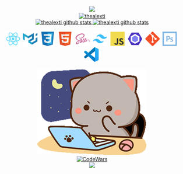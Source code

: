 <!-- HEARER -->
<div align="center">
     <a href="https://gitlab.com/" target="_blank">
        <img src="https://capsule-render.vercel.app/api?type=waving&color=gradient&customColorList=22&height=200&section=header&text=Oleksandr%20Tishchenko&desc=frontend%20developer&animation=fadeIn&fontColor=fff&fontSize=75&fontAlign=53&fontAlignY=40&descSize=18&descAlign=88.5&descAlignY=17"/>
    </a>
</div>
    
<!-- /HEARER -->

<!-- ./STAT -->
<div align="center">
    <a href="https://skyline.github.com/thealexti/2022" target="_blank">
        <img src="https://github-readme-streak-stats.herokuapp.com/?user=thealexti&hide_border=true&stroke=888&ring=8359ff&fire=D70&currStreakNum=D70&sideNums=888&dates=888&sideLabels=888&currStreakLabel=8359ff&background=0000"
             title="thealexti" 
             alt="thealexti"
             width="60%"/>
    </a>
</div>
<div align="center">
    <a href="https://github.com/thealexti?tab=repositories" target="_blank">
        <img src="https://github-readme-stats.vercel.app/api?username=thealexti&show_icons=true&count_private=true&hide_border=true&title_color=8359ff&text_color=888&icon_color=8359ff&bg_color=0000"
             title="thealexti github repositories" 
             alt="thealexti github stats"
             width="49%"/>
    </a>
    <a href="https://github.com/thealexti?tab=repositories" target="_blank">
        <img src="https://github-readme-stats.vercel.app/api/top-langs/?username=thealexti&&layout=compact&hide_border=true&title_color=8359ff&text_color=888&bg_color=0000"
             title="thealexti github repositories"
             alt="thealexti github stats"
             width="41%"/>
    </a>
</div>
<!-- ./STATS  -->

<br/>

<div align="center">
    <a href="https://reactjs.org/" target="_blank">
        <img src="https://github.com/devicons/devicon/blob/master/icons/react/react-original.svg"
             title="React" alt="React"
             width="40" height="40"/></a>&nbsp;
    <!-- <a href="https://redux.js.org/" target="_blank">
        <img src="https://github.com/devicons/devicon/blob/master/icons/redux/redux-original.svg"
             title="Redux" alt="Redux "
             width="40" height="40"/></a>&nbsp; -->
<!--     <a href="https://angular.io/" target="_blank">
        <img src="https://github.com/devicons/devicon/blob/master/icons/angularjs/angularjs-original.svg"
             title="Angular" alt="Angular "
             width="40" height="40"/></a>&nbsp;          -->
    <!-- <a href="https://nextjs.org/" target="_blank">
        <img src="https://github.com/devicons/devicon/blob/master/icons/nextjs/nextjs-original.svg"
             title="NextJS" alt="NextJS "
             width="40" height="40"/></a>&nbsp;  -->
    <a href="https://mui.com/" target="_blank">
        <img src="https://github.com/devicons/devicon/blob/master/icons/materialui/materialui-original.svg"
             title="Material UI" alt="Material UI"
             width="40" height="40"/></a>&nbsp;
    <!-- <a href="https://storybook.js.org/" target="_blank">
        <img src="https://github.com/devicons/devicon/blob/master/icons/storybook/storybook-original.svg"
             title="Story book" alt="Story book"
             width="40" height="40"/></a>&nbsp; -->
    <a href="https://developer.mozilla.org/en-US/docs/Web/CSS" target="_blank">
        <img src="https://github.com/devicons/devicon/blob/master/icons/css3/css3-original.svg"
             title="CSS3" alt="CSS"
             width="40" height="40"/></a>&nbsp;
    <a href="https://developer.mozilla.org/en-US/docs/Web/HTML" target="_blank">
        <img src="https://github.com/devicons/devicon/blob/master/icons/html5/html5-original.svg"
             title="HTML5" alt="HTML"
             width="40" height="40"/></a>&nbsp;
    <a href="https://sass-lang.com/" target="_blank">
        <img src="https://github.com/devicons/devicon/blob/master/icons/sass/sass-original.svg"
             title="SASS" alt="SASS"
             width="40" height="40"/></a>&nbsp;     
     <a href="https://tailwindcss.com/" target="_blank">
        <img src="https://github.com/devicons/devicon/blob/master/icons/tailwindcss/tailwindcss-plain.svg"
             title="TailwindCSS" alt="TailwindCSS"
             width="40" height="40"/></a>&nbsp; 
    <a href="https://developer.mozilla.org/en-US/docs/Web/JavaScript" target="_blank">
        <img src="https://github.com/devicons/devicon/blob/master/icons/javascript/javascript-original.svg"
             title="JavaScript" alt="JavaScript"
             width="40" height="40"/></a>&nbsp;
    <!-- <a href="https://www.typescriptlang.org/" target="_blank">
        <img src="https://github.com/devicons/devicon/blob/master/icons/typescript/typescript-original.svg"
             title="TypeScript" alt="TypeScript"
             width="40" height="40"/></a>&nbsp; -->
    <a href="https://eslint.org/" target="_blank">
        <img src="https://github.com/devicons/devicon/blob/master/icons/eslint/eslint-original.svg"
             title="Eslint" alt="Eslint "
             width="40" height="40"/></a>&nbsp;  
    <!-- <a href="https://socket.io/" target="_blank">
        <img src="https://github.com/devicons/devicon/blob/master/icons/socketio/socketio-original.svg"
             title="Socket.io" alt="Socket.io "
             width="40" height="40"/></a>&nbsp;   -->
    <a href="https://git-scm.com/" target="_blank">
        <img src="https://github.com/devicons/devicon/blob/master/icons/git/git-original.svg"
             title="Git" alt="Git"
             width="40" height="40"/></a>&nbsp;
    <a href="https://en.wikipedia.org/wiki/Adobe_Photoshop" target="_blank">
        <img src="https://github.com/devicons/devicon/blob/master/icons/photoshop/photoshop-line.svg"
             title="Photoshop" alt="Photoshop"
             width="40" height="40"/></a>&nbsp;
    <a href="https://code.visualstudio.com/" target="_blank">
    <img src="https://github.com/devicons/devicon/blob/master/icons/vscode/vscode-original.svg"
         title="VSCode" alt="VSCode"
         width="40" height="40"/></a>&nbsp;
</div>

<br/>

<div align="center">
     <a href="https://www.codewars.com/users/rsschool_2c0f6253f5ca86ba">
        <img src="cat.gif"  width="300"/>
     </a>
</div>
<div align="center">
    <a href="https://www.codewars.com/users/rsschool_2c0f6253f5ca86ba">
        <img src="https://www.codewars.com/users/rsschool_2c0f6253f5ca86ba/badges/small"
             title="CodeWars" alt="CodeWars"/>
    </a>
</div>

<!-- FOOTER -->
<div align="center">
    <a href=mailto:oleks.tish@gmail.com target="_blank">
    <img src="https://capsule-render.vercel.app/api?type=waving&color=gradient&customColorList=22&height=120&section=footer&text=ready%20to%20cooperation&animation=fadeIn&fontColor=fff&fontSize=12&fontAlign=50&fontAlignY=80&descSize=20&descAlign=84&descAlignY=43"/>
    </a>
</div>
<!-- FOOTER -->


<!--
**thealexti/thealexti** is a ✨ _special_ ✨ repository because its `README.md` (this file) appears on your GitHub profile.

Here are some ideas to get you started:

- 🔭 I’m currently working on ...
- 🌱 I’m currently learning ...
- 👯 I’m looking to collaborate on ...
- 🤔 I’m looking for help with ...
- 💬 Ask me about ...
- 📫 How to reach me: ...
- 😄 Pronouns: ...
- ⚡ Fun fact: ...
-->
